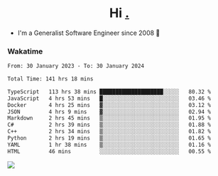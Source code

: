 <h1 align="center">Hi <a href="https://www.hackerrank.com/erasmosaraujo">.</a></h1>
 
- I'm a Generalist Software Engineer  since 2008 🚀
<!--  
<p align="left">
  <a href="https://github.com/erasmosoares/github-readme-stats">
    <img
      align="center"
      src="https://github-readme-stats.vercel.app/api/top-langs/?username=erasmosoares&theme=radical&layout=compact"
    />
  </a>
  <a href="https://github.com/erasmosoares/github-readme-stats">
    [![Harlok's WakaTime stats](https://github-readme-stats.vercel.app/api/wakatime?username=ffflabs)](https://github.com/anuraghazra/github-readme-stats)
  </a>
</p>

<!--
 ### Repo 
 
<p align="left">
 <a href="https://github.com/erasmosoares/github-readme-stats">
    <img
      align="center"
      height="165"
      src="https://github-readme-stats.vercel.app/api/pin?username=erasmosoares&repo=sample-node&title_color=fff&icon_color=f9f9f9&text_color=9f9f9f&bg_color=151515"
    />
  </a>
  <a href="https://github.com/erasmosoares/github-readme-stats">
    <img
      align="center"
      height="165"
      src="https://github-readme-stats.vercel.app/api/pin?username=erasmosoares&repo=sample-node&title_color=fff&icon_color=f9f9f9&text_color=9f9f9f&bg_color=151515"
    />
  </a>
</p>
-->

 ### Wakatime 

<!--START_SECTION:waka-->

```txt
From: 30 January 2023 - To: 30 January 2024

Total Time: 141 hrs 18 mins

TypeScript   113 hrs 38 mins ████████████████████░░░░░   80.32 %
JavaScript   4 hrs 53 mins   █░░░░░░░░░░░░░░░░░░░░░░░░   03.46 %
Docker       4 hrs 25 mins   ▓░░░░░░░░░░░░░░░░░░░░░░░░   03.12 %
JSON         4 hrs 9 mins    ▓░░░░░░░░░░░░░░░░░░░░░░░░   02.94 %
Markdown     2 hrs 45 mins   ▒░░░░░░░░░░░░░░░░░░░░░░░░   01.95 %
C#           2 hrs 39 mins   ▒░░░░░░░░░░░░░░░░░░░░░░░░   01.88 %
C++          2 hrs 34 mins   ▒░░░░░░░░░░░░░░░░░░░░░░░░   01.82 %
Python       2 hrs 19 mins   ▒░░░░░░░░░░░░░░░░░░░░░░░░   01.65 %
YAML         1 hr 38 mins    ▒░░░░░░░░░░░░░░░░░░░░░░░░   01.16 %
HTML         46 mins         ░░░░░░░░░░░░░░░░░░░░░░░░░   00.55 %
```

<!--END_SECTION:waka-->

![](https://komarev.com/ghpvc/?username=erasmosoares&color=brightgreen)
